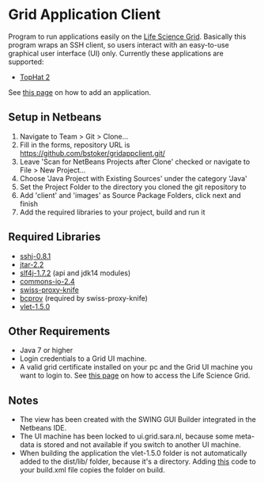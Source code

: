 Grid Application Client
=============

Program to run applications easily on the [Life Science Grid](https://github.com/bstoker/gridappclient/wiki/Life-Science-Grid). Basically this program wraps an SSH client, so users interact with an easy-to-use graphical user interface (UI) only. Currently these applications are supported:
* [TopHat 2](http://tophat.cbcb.umd.edu/manual.shtml)

See [this page](https://github.com/bstoker/gridappclient/wiki/Adding-a-New-Application) on how to add an application.

Setup in Netbeans
------------------
1. Navigate to Team > Git > Clone...
2. Fill in the forms, repository URL is https://github.com/bstoker/gridappclient.git/
3. Leave 'Scan for NetBeans Projects after Clone' checked or navigate to File > New Project...
4. Choose 'Java Project with Existing Sources' under the category 'Java'
5. Set the Project Folder to the directory you cloned the git repository to
6. Add 'client' and 'images' as Source Package Folders, click next and finish
7. Add the required libraries to your project, build and run it

Required Libraries
------------------
* [sshj-0.8.1](https://github.com/downloads/shikhar/sshj/sshj-0.8.1.zip)
* [jtar-2.2](http://search.maven.org/remotecontent?filepath=org/kamranzafar/jtar/2.2/jtar-2.2.jar)
* [slf4j-1.7.2](http://www.slf4j.org/download.html) (api and jdk14 modules)
* [commons-io-2.4](http://commons.apache.org/proper/commons-io/download_io.cgi)
* [swiss-proxy-knife](https://github.com/grith/swiss-proxy-knife/tree/develop)
* [bcprov](http://www.bouncycastle.org/latest_releases.html) (required by swiss-proxy-knife)
* [vlet-1.5.0](http://sourceforge.net/projects/vlet/files/vlet-1.5.0/vlet-1.5.0.zip/download)

Other Requirements
-------------------
* Java 7 or higher
* Login credentials to a Grid UI machine.
* A valid grid certificate installed on your pc and the Grid UI machine you want to login to.
See [this page](https://github.com/bstoker/gridappclient/wiki/Accessing-the-Life-Science-Grid) on how to access the Life Science Grid.

Notes
------------------
* The view has been created with the SWING GUI Builder integrated in the Netbeans IDE.
* The UI machine has been locked to ui.grid.sara.nl, because some meta-data is stored and not available if you switch to another UI machine.
* When building the application the vlet-1.5.0 folder is not automatically added to the dist/lib/ folder, because it's a directory. Adding [this](https://github.com/ErasmusMC/gridappclient/wiki/Adding-vlet-1.5.0-folder-to-lib-on-build) code to your build.xml file copies the folder on build.
